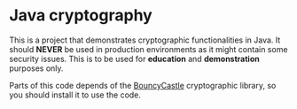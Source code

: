 # Java cryptography

This is a project that demonstrates cryptographic functionalities in Java. It should **NEVER** be used in production environments as it might contain some security issues. This is to be used for **education** and **demonstration** purposes only.

Parts of this code depends of the [BouncyCastle](https://www.bouncycastle.org/) cryptographic library, so you should install it to use the code.